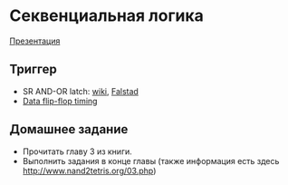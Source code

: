 # Секвенциальная логика

[Презентация](http://www.nand2tetris.org/lectures/PDF/lecture%2003%20sequential%20logic.pdf)

## Триггер

- SR AND-OR latch: [wiki](https://en.wikipedia.org/wiki/Flip-flop_(electronics)#SR_AND-OR_latch), [Falstad](http://tinyurl.com/j9fw4rd)
- [Data flip-flop timing](https://dl.dropboxusercontent.com/u/25207227/D_flipflop_timing.gif)

## Домашнее задание
- Прочитать главу 3 из книги.
- Выполнить задания в конце главы (также информация есть здесь http://www.nand2tetris.org/03.php)

